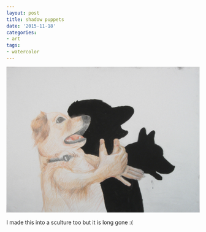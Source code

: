 ```yaml
---
layout: post
title: shadow puppets
date: '2015-11-18'
categories:
- art
tags:
- watercolor
---
```

 ![](/tumblr_files/tumblr_ny0354tQG51r8gweso1_1280.jpg)  

I made this into a sculture too but it is long gone :(